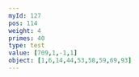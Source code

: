 ```yaml
---
myId: 127
pos: 114
weight: 4
primes: 40
type: test
value: [709,1,-1,1]
object: [1,6,14,44,53,58,59,69,93]
---
```

